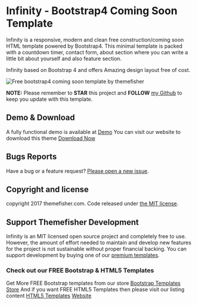 # Infinity - Bootstrap4 Coming Soon Template

Infinity is a responsive, modern and clean free construction/coming soon HTML template powered by Bootstrap4. This minimal template is packed with a countdown timer, contact form, about section where you can write a little bit about yourself and also feature section.

Infinity based on Bootstrap 4 and offers Amazing design layout free of cost.

<img src="https://cloud.githubusercontent.com/assets/10640964/21547903/299b8ffa-ce13-11e6-9a63-f4b941313b49.jpg" alt="Free bootstrap4 coming soon template by themefisher">

**NOTE:** Please remember to **STAR** this project and **FOLLOW** [my Github](https://github.com/themefisher) to keep you update with this template.

## Demo & Download 

A fully functional demo is available at <a href="http://demo.themefisher.com/demos/?theme=infinity">Demo</a>
You can visit our website to download this theme <a href="https://themefisher.com/products/infinity-free-bootstrap-4-coming-soon-template/">Download Now</a>
 


## Bugs Reports

Have a bug or a feature request? [Please open a new issue](https://github.com/themefisher/infinity-bootstrap4-coming-soon-template/issues/new).

## Copyright and license

copyright 2017 themefisher.com. Code released under [the MIT license](https://github.com/themefisher/infinity-bootstrap4-coming-soon-template/blob/master/license.txt).

## Support Themefisher Development

Infinity is an MIT licensed open source project and completely free to use. However, the amount of effort needed to maintain and develop new features for the project is not sustainable without proper financial backing. You can support development by buying one of our [premium templates](https://themefisher.com/premium-templates/).


### Check out our FREE Bootstrap & HTML5 Templates
Get More FREE Bootstrap templates from our store <a href="https://themefisher.com/free-bootstrap-templates">Bootstrap Templates Store</a>
And if you want FREE HTML5 Templates then please visit our listing content <a href="https://themefisher.com/best-free-html5-templates-2016/">HTML5 Templates</a>
<a href="https://themefisher.com">Website</a>
